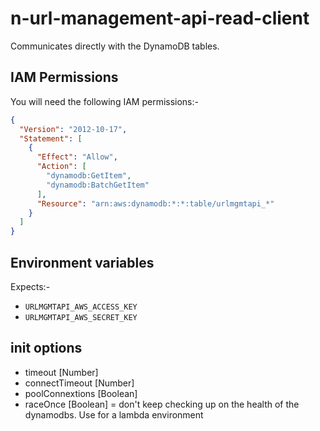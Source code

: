 # n-url-management-api-read-client

Communicates directly with the DynamoDB tables.

## IAM Permissions

You will need the following IAM permissions:-

```json
{
  "Version": "2012-10-17",
  "Statement": [
    {
      "Effect": "Allow",
      "Action": [
        "dynamodb:GetItem",
        "dynamodb:BatchGetItem"
      ],
      "Resource": "arn:aws:dynamodb:*:*:table/urlmgmtapi_*"
    }
  ]
}
```

## Environment variables

Expects:-
- `URLMGMTAPI_AWS_ACCESS_KEY`
- `URLMGMTAPI_AWS_SECRET_KEY`

## init options
- timeout [Number]
- connectTimeout [Number]
- poolConnextions [Boolean]
- raceOnce [Boolean] = don't keep checking up on the health of the dynamodbs. Use for a lambda environment
